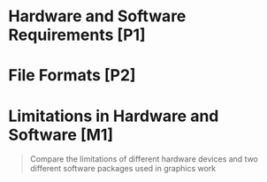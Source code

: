 # Hardware and Software Requirements [P1]

# File Formats [P2]

# Limitations in Hardware and Software [M1]

> Compare the limitations of different hardware devices and two different software packages used in graphics work